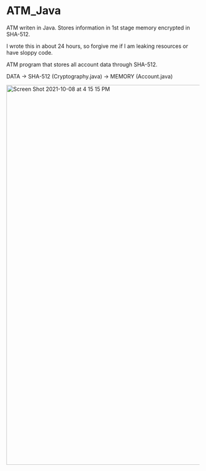 # ATM_Java
ATM writen in Java. Stores information in 1st stage memory encrypted in SHA-512.

I wrote this in about 24 hours, so forgive me if I am leaking resources or have sloppy code.

ATM program that stores all account data through SHA-512.

DATA -> SHA-512 (Cryptography.java) -> MEMORY (Account.java)

<img width="991" alt="Screen Shot 2021-10-08 at 4 15 15 PM" src="https://user-images.githubusercontent.com/58894216/136633969-d69cde9a-a17f-486b-b16c-6d79460b5cc1.png">
